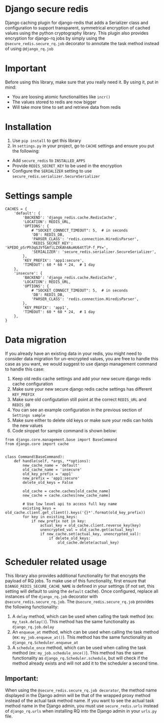 # Django secure redis
Django caching plugin for django-redis that adds a Serializer class and configuration to support transparent,
symmetrical encryption of cached values using the python cryptography library.
This plugin also provides encryption for django-rq jobs by simply using the `@secure_redis.secure_rq.job` decorator to annotate the task method instead of using `@django_rq.job`

# Important
Before using this library, make sure that you really need it. By using it, put in mind:
- You are loosing atomic functionalities like `incr()`
- The values stored to redis are now bigger
- Will take more time to set and retrieve data from redis

# Installation
1. Use `pip install` to get this library
2. In `settings.py` in your project, go to `CACHE` settings and ensure you put the following:
 * Add `secure_redis` to `INSTALLED_APPS`
 * Provide `REDIS_SECRET_KEY` to be used in the encryption
 * Configure the `SERIALIZER` setting to use `secure_redis.serializer.SecureSerializer`

# Settings sample
```
CACHES = {
    'default': {
        'BACKEND': 'django_redis.cache.RedisCache',
        'LOCATION': REDIS_URL,
        'OPTIONS': {
            # "SOCKET_CONNECT_TIMEOUT": 5,  # in seconds
            'DB': REDIS_DB,
            'PARSER_CLASS': 'redis.connection.HiredisParser',
            'REDIS_SECRET_KEY': 'kPEDO_pSrPh3qGJVfGAflLZXKAh4AuHU64tTlP-f_PY=',
            'SERIALIZER': 'secure_redis.serializer.SecureSerializer',
        },
        'KEY_PREFIX': 'app1:secure',
        'TIMEOUT': 60 * 60 * 24,  # 1 day
    },
    'insecure': {
        'BACKEND': 'django_redis.cache.RedisCache',
        'LOCATION': REDIS_URL,
        'OPTIONS': {
            # "SOCKET_CONNECT_TIMEOUT": 5,  # in seconds
            'DB': REDIS_DB,
            'PARSER_CLASS': 'redis.connection.HiredisParser',
        },
        'KEY_PREFIX': 'app1',
        'TIMEOUT': 60 * 60 * 24,  # 1 day
    },
}
```
# Data migration
If you already have an existing data in your redis, you might need to consider data migration for un-encrypted values,
you are free to handle this case as you want, we would suggest to use django management command to handle this case:

1. Keep old redis cache settings and add your new secure django redis cache configuration
2. Make sure your new secure django redis cache settings has different `KEY_PREFIX`
3. Make sure old configutation still point at the correct `REDIS_URL` and `REDIS_DB`
4. You can see an example configuration in the previous section of `Settings sample`
5. Make sure either to delete old keys or make sure your redis can holds the new values
6. Code sinppet for sample command is shown below:
```
from django.core.management.base import BaseCommand
from django.core import cache


class Command(BaseCommand):
    def handle(self, *args, **options):
        new_cache_name = 'default'
        old_cache_name = 'insecure'
        old_key_prefix = 'app1'
        new_prefix = 'app1:secure'
        delete_old_keys = False

        old_cache = cache.caches[old_cache_name]
        new_cache = cache.caches[new_cache_name]

        # Use low level api to access full key name
        existing_keys = old_cache.client.get_client().keys('{}*'.format(old_key_prefix))
        for key in existing_keys:
            if new_prefix not in key:
                actual_key = old_cache.client.reverse_key(key)
                unencrypted_val = old_cache.get(actual_key)
                if new_cache.set(actual_key, unencrypted_val):
                    if delete_old_keys:
                        old_cache.delete(actual_key)

```

# Scheduler related usage
This library also provides additional functionality for that encrypts the payload of RQ jobs. To make use of this functionality, first ensure that `DJANGO_REDIS_SECURE_CACHE_NAME` is defined in your settings (if not set, this setting will default to using the `default` cache). Once configured, replace all instances of the `django_rq.job` decorator with `@secure_redis.secure_rq.job`. The `@secure_redis.secure_rq.job` provides the following functionality:

1. A `delay` method, which can be used when calling the task method (ex: `my_task.delay()`). This method has the same functionality as `django_rq.job.delay`
2. An `enqueue_at` method, which can be used when calling the task method (ex: `my_job.enqueue_at()`). This method has the same functionality as `django_rq.Scheduler.enqueue_at`
3. A `schedule_once` method, which can be used when calling the task method (ex: `my_job.schedule_once()`). This method has the same functionality as `django_rq.Scheduler.schedule`, but will check if the method already exists and will not add it to the scheduler a second time.

## Important:
When using the `@secure_redis.secure_rq.job decorator`, the method name displayed in the Django admin will be that of the wrapped proxy method instead of the actual task method name. If you want to see the actual task method name in the Django admin, you must use `secure_redis.urls` instead of `django_rq.urls` when installing RQ into the Django admin in your `urls.py` file.

